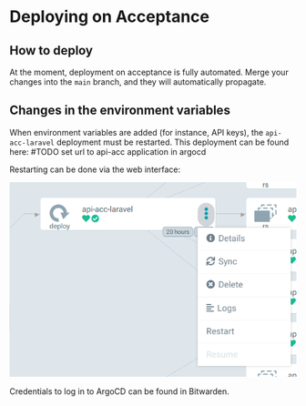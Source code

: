 # Deploying on Acceptance

## How to deploy

At the moment, deployment on acceptance is fully automated. Merge your changes into the `main` branch, and they will
automatically propagate.

## Changes in the environment variables

When environment variables are added (for instance, API keys), the `api-acc-laravel` deployment must be restarted. This
deployment can be found here: #TODO set url to api-acc application in argocd 

Restarting can be done via the web interface:

![Restarting the API](../assets/restart_api.png)

Credentials to log in to ArgoCD can be found in Bitwarden.